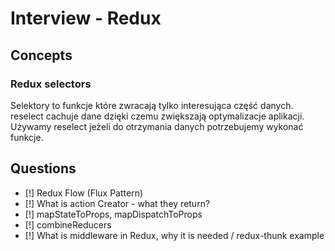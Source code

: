 # Interview - Redux

## Concepts

### Redux selectors

Selektory to funkcje które zwracają tylko interesująca część danych. reselect cachuje dane dzięki czemu zwiększają optymalizacje aplikacji. Używamy reselect jeżeli do otrzymania danych potrzebujemy wykonać funkcje.

## Questions

- [!] Redux Flow (Flux Pattern)
- [!] What is action Creator - what they return?
- [!] mapStateToProps, mapDispatchToProps
- [!] combineReducers
- [!] What is middleware in Redux, why it is needed / redux-thunk example

